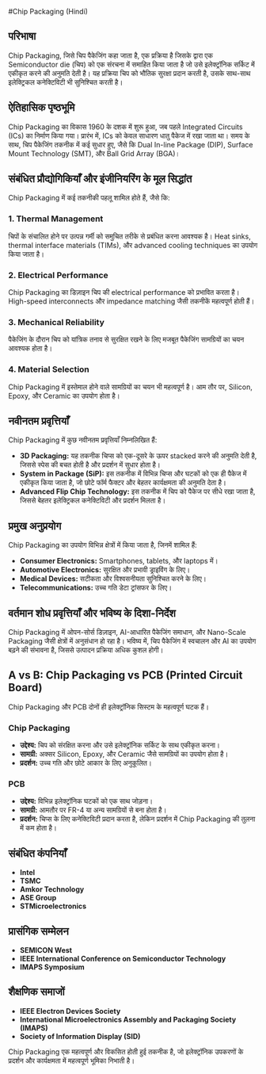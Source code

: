 #Chip Packaging (Hindi)

## परिभाषा
Chip Packaging, जिसे चिप पैकेजिंग कहा जाता है, एक प्रक्रिया है जिसके द्वारा एक Semiconductor die (चिप) को एक संरचना में समाहित किया जाता है जो उसे इलेक्ट्रॉनिक सर्किट में एकीकृत करने की अनुमति देती है। यह प्रक्रिया चिप को भौतिक सुरक्षा प्रदान करती है, उसके साथ-साथ इलेक्ट्रिकल कनेक्टिविटी भी सुनिश्चित करती है।

## ऐतिहासिक पृष्ठभूमि
Chip Packaging का विकास 1960 के दशक में शुरू हुआ, जब पहले Integrated Circuits (ICs) का निर्माण किया गया। प्रारंभ में, ICs को केवल साधारण धातु पैकेज में रखा जाता था। समय के साथ, चिप पैकेजिंग तकनीक में कई सुधार हुए, जैसे कि Dual In-line Package (DIP), Surface Mount Technology (SMT), और Ball Grid Array (BGA)।

## संबंधित प्रौद्योगिकियाँ और इंजीनियरिंग के मूल सिद्धांत
Chip Packaging में कई तकनीकी पहलू शामिल होते हैं, जैसे कि:

### 1. **Thermal Management**
चिपों के संचालित होने पर उत्पन्न गर्मी को समुचित तरीके से प्रबंधित करना आवश्यक है। Heat sinks, thermal interface materials (TIMs), और advanced cooling techniques का उपयोग किया जाता है।

### 2. **Electrical Performance**
Chip Packaging का डिज़ाइन चिप की electrical performance को प्रभावित करता है। High-speed interconnects और impedance matching जैसी तकनीकें महत्वपूर्ण होती हैं।

### 3. **Mechanical Reliability**
पैकेजिंग के दौरान चिप को यांत्रिक तनाव से सुरक्षित रखने के लिए मजबूत पैकेजिंग सामग्रियों का चयन आवश्यक होता है। 

### 4. **Material Selection**
Chip Packaging में इस्तेमाल होने वाले सामग्रियों का चयन भी महत्वपूर्ण है। आम तौर पर, Silicon, Epoxy, और Ceramic का उपयोग होता है।

## नवीनतम प्रवृत्तियाँ
Chip Packaging में कुछ नवीनतम प्रवृत्तियाँ निम्नलिखित हैं:

- **3D Packaging:** यह तकनीक चिप्स को एक-दूसरे के ऊपर stacked करने की अनुमति देती है, जिससे स्पेस की बचत होती है और प्रदर्शन में सुधार होता है।
- **System in Package (SiP):** इस तकनीक में विभिन्न चिप्स और घटकों को एक ही पैकेज में एकीकृत किया जाता है, जो छोटे फॉर्म फैक्टर और बेहतर कार्यक्षमता की अनुमति देता है।
- **Advanced Flip Chip Technology:** इस तकनीक में चिप को पैकेज पर सीधे रखा जाता है, जिससे बेहतर इलेक्ट्रिकल कनेक्टिविटी और प्रदर्शन मिलता है।

## प्रमुख अनुप्रयोग
Chip Packaging का उपयोग विभिन्न क्षेत्रों में किया जाता है, जिनमें शामिल हैं:

- **Consumer Electronics:** Smartphones, tablets, और laptops में।
- **Automotive Electronics:** सुरक्षित और प्रभावी ड्राइविंग के लिए।
- **Medical Devices:** सटीकता और विश्वसनीयता सुनिश्चित करने के लिए।
- **Telecommunications:** उच्च गति डेटा ट्रांसफर के लिए।

## वर्तमान शोध प्रवृत्तियाँ और भविष्य के दिशा-निर्देश
Chip Packaging में ओपन-सोर्स डिज़ाइन, AI-आधारित पैकेजिंग समाधान, और Nano-Scale Packaging जैसी क्षेत्रों में अनुसंधान हो रहा है। भविष्य में, चिप पैकेजिंग में स्वचालन और AI का उपयोग बढ़ने की संभावना है, जिससे उत्पादन प्रक्रिया अधिक कुशल होगी।

## A vs B: Chip Packaging vs PCB (Printed Circuit Board)
Chip Packaging और PCB दोनों ही इलेक्ट्रॉनिक सिस्टम के महत्वपूर्ण घटक हैं। 

### Chip Packaging
- **उद्देश्य:** चिप को संरक्षित करना और उसे इलेक्ट्रॉनिक सर्किट के साथ एकीकृत करना।
- **सामग्री:** अक्सर Silicon, Epoxy, और Ceramic जैसे सामग्रियों का उपयोग होता है।
- **प्रदर्शन:** उच्च गति और छोटे आकार के लिए अनुकूलित।

### PCB
- **उद्देश्य:** विभिन्न इलेक्ट्रॉनिक घटकों को एक साथ जोड़ना।
- **सामग्री:** आमतौर पर FR-4 या अन्य सामग्रियों से बना होता है।
- **प्रदर्शन:** चिप्स के लिए कनेक्टिविटी प्रदान करता है, लेकिन प्रदर्शन में Chip Packaging की तुलना में कम होता है।

## संबंधित कंपनियाँ
- **Intel**
- **TSMC**
- **Amkor Technology**
- **ASE Group**
- **STMicroelectronics**

## प्रासंगिक सम्मेलन
- **SEMICON West**
- **IEEE International Conference on Semiconductor Technology**
- **IMAPS Symposium**

## शैक्षणिक समाजों
- **IEEE Electron Devices Society**
- **International Microelectronics Assembly and Packaging Society (IMAPS)**
- **Society of Information Display (SID)**

Chip Packaging एक महत्वपूर्ण और विकसित होती हुई तकनीक है, जो इलेक्ट्रॉनिक उपकरणों के प्रदर्शन और कार्यक्षमता में महत्वपूर्ण भूमिका निभाती है।